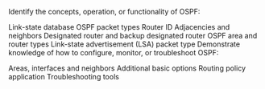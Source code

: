 Identify the concepts, operation, or functionality of OSPF:

Link-state database
OSPF packet types
Router ID
Adjacencies and neighbors
Designated router and backup designated router
OSPF area and router types
Link-state advertisement (LSA) packet type
Demonstrate knowledge of how to configure, monitor, or troubleshoot OSPF:

Areas, interfaces and neighbors
Additional basic options
Routing policy application
Troubleshooting tools
